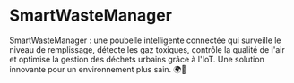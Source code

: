 # SmartWasteManager
SmartWasteManager : une poubelle intelligente connectée qui surveille le niveau de remplissage, détecte les gaz toxiques, contrôle la qualité de l'air et optimise la gestion des déchets urbains grâce à l'IoT. Une solution innovante pour un environnement plus sain. 🌍🚮
